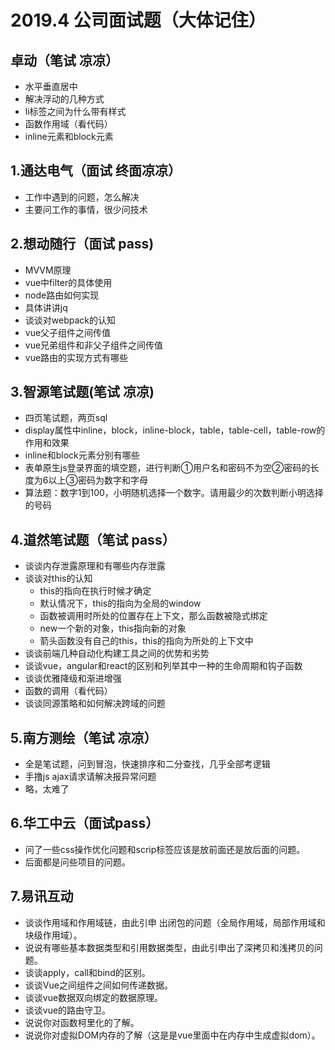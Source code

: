 # 2019.4 公司面试题（大体记住）
## 卓动（笔试 凉凉）
* 水平垂直居中
* 解决浮动的几种方式
* li标签之间为什么带有样式
* 函数作用域（看代码）
* inline元素和block元素
## 1.通达电气（面试 终面凉凉）
* 工作中遇到的问题，怎么解决
* 主要问工作的事情，很少问技术
## 2.想动随行（面试 pass)
* MVVM原理
* vue中filter的具体使用
* node路由如何实现
* 具体讲讲jq
* 谈谈对webpack的认知
* vue父子组件之间传值
* vue兄弟组件和非父子组件之间传值
* vue路由的实现方式有哪些
## 3.智源笔试题(笔试 凉凉)
* 四页笔试题，两页sql
* display属性中inline，block，inline-block，table，table-cell，table-row的作用和效果
* inline和block元素分别有哪些
* 表单原生js登录界面的填空题，进行判断①用户名和密码不为空②密码的长度为6以上③密码为数字和字母
* 算法题：数字1到100，小明随机选择一个数字。请用最少的次数判断小明选择的号码
## 4.道然笔试题（笔试 pass）
* 谈谈内存泄露原理和有哪些内存泄露
* 谈谈对this的认知
  - this的指向在执行时候才确定
  - 默认情况下，this的指向为全局的window
  - 函数被调用时所处的位置存在上下文，那么函数被隐式绑定
  - new一个新的对象，this指向新的对象
  - 箭头函数没有自己的this，this的指向为所处的上下文中
* 谈谈前端几种自动化构建工具之间的优势和劣势
* 谈谈vue，angular和react的区别和列举其中一种的生命周期和钩子函数
* 谈谈优雅降级和渐进增强
* 函数的调用（看代码）
* 谈谈同源策略和如何解决跨域的问题
## 5.南方测绘（笔试 凉凉）
* 全是笔试题，问到冒泡，快速排序和二分查找，几乎全部考逻辑
* 手撸js ajax请求请解决报异常问题
* 略，太难了
## 6.华工中云（面试pass）
* 问了一些css操作优化问题和scrip标签应该是放前面还是放后面的问题。
* 后面都是问些项目的问题。
## 7.易讯互动
* 谈谈作用域和作用域链，由此引申 出闭包的问题（全局作用域，局部作用域和块级作用域）。
* 说说有哪些基本数据类型和引用数据类型，由此引申出了深拷贝和浅拷贝的问题。
* 谈谈apply，call和bind的区别。
* 谈谈Vue之间组件之间如何传递数据。
* 谈谈vue数据双向绑定的数据原理。
* 谈谈vue的路由守卫。
* 说说你对函数柯里化的了解。
* 说说你对虚拟DOM内存的了解（这是是vue里面中在内存中生成虚拟dom）。


